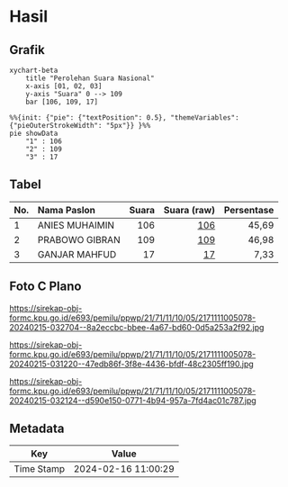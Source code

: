 # Hasil

## Grafik

```mermaid
xychart-beta
    title "Perolehan Suara Nasional"
    x-axis [01, 02, 03]
    y-axis "Suara" 0 --> 109
    bar [106, 109, 17]
```

```mermaid
%%{init: {"pie": {"textPosition": 0.5}, "themeVariables": {"pieOuterStrokeWidth": "5px"}} }%%
pie showData
    "1" : 106
    "2" : 109
    "3" : 17
```

## Tabel

| No. | Nama Paslon    | Suara | Suara (raw) | Persentase |
|:--- |:-------------- | -----:| -----------:| ----------:|
| 1   | ANIES MUHAIMIN | 106   | [106][p-1]  | 45,69      |
| 2   | PRABOWO GIBRAN | 109   | [109][p-2]  | 46,98      |
| 3   | GANJAR MAHFUD  | 17    | [17][p-3]   | 7,33       |


[p-1]: https://github.com/gigit-pemilu/pemilu-2024/blob/main/pilpres/hitung-suara/sub/21-kepulauan-riau/sub/71-kota-batam/sub/11-sagulung/sub/1005-sungai-langkai/sub/078-tps/sub/paslon-1.txt
[p-2]: https://github.com/gigit-pemilu/pemilu-2024/blob/main/pilpres/hitung-suara/sub/21-kepulauan-riau/sub/71-kota-batam/sub/11-sagulung/sub/1005-sungai-langkai/sub/078-tps/sub/paslon-2.txt
[p-3]: https://github.com/gigit-pemilu/pemilu-2024/blob/main/pilpres/hitung-suara/sub/21-kepulauan-riau/sub/71-kota-batam/sub/11-sagulung/sub/1005-sungai-langkai/sub/078-tps/sub/paslon-3.txt

## Foto C Plano

https://sirekap-obj-formc.kpu.go.id/e693/pemilu/ppwp/21/71/11/10/05/2171111005078-20240215-032704--8a2eccbc-bbee-4a67-bd60-0d5a253a2f92.jpg

https://sirekap-obj-formc.kpu.go.id/e693/pemilu/ppwp/21/71/11/10/05/2171111005078-20240215-031220--47edb86f-3f8e-4436-bfdf-48c2305ff190.jpg

https://sirekap-obj-formc.kpu.go.id/e693/pemilu/ppwp/21/71/11/10/05/2171111005078-20240215-032124--d590e150-0771-4b94-957a-7fd4ac01c787.jpg


## Metadata

| Key        | Value               |
| ---------- | ------------------- |
| Time Stamp | 2024-02-16 11:00:29 |




